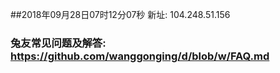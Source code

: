 ##2018年09月28日07时12分07秒 新址: 104.248.51.156
### 兔友常见问题及解答: https://github.com/wanggonging/d/blob/w/FAQ.md
